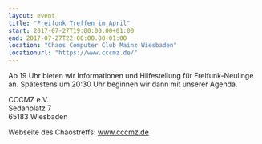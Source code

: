 ```yaml
---
layout: event
title: "Freifunk Treffen im April"
start: 2017-07-27T19:00:00.00+01:00
end: 2017-07-27T22:00:00.00+01:00
location: "Chaos Computer Club Mainz Wiesbaden"
locationurl: "https://www.cccmz.de/"
---
```


Ab 19 Uhr bieten wir Informationen und Hilfestellung für Freifunk-Neulinge an.
Spätestens um 20:30 Uhr beginnen wir dann mit unserer Agenda.

CCCMZ e.V.<br>
Sedanplatz 7<br>
65183 Wiesbaden

Webseite des Chaostreffs: <a href="https://www.cccmz.de">www.cccmz.de</a>
